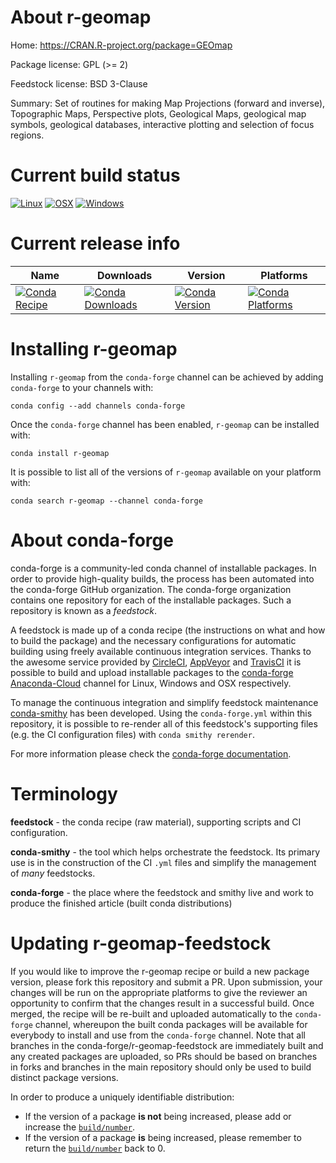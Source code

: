 About r-geomap
==============

Home: https://CRAN.R-project.org/package=GEOmap

Package license: GPL (>= 2)

Feedstock license: BSD 3-Clause

Summary: Set of routines for making Map Projections (forward and inverse), Topographic Maps, Perspective plots, Geological Maps, geological map symbols, geological databases, interactive plotting and selection of focus regions.



Current build status
====================

[![Linux](https://img.shields.io/circleci/project/github/conda-forge/r-geomap-feedstock/master.svg?label=Linux)](https://circleci.com/gh/conda-forge/r-geomap-feedstock)
[![OSX](https://img.shields.io/travis/conda-forge/r-geomap-feedstock/master.svg?label=macOS)](https://travis-ci.org/conda-forge/r-geomap-feedstock)
[![Windows](https://img.shields.io/appveyor/ci/conda-forge/r-geomap-feedstock/master.svg?label=Windows)](https://ci.appveyor.com/project/conda-forge/r-geomap-feedstock/branch/master)

Current release info
====================

| Name | Downloads | Version | Platforms |
| --- | --- | --- | --- |
| [![Conda Recipe](https://img.shields.io/badge/recipe-r--geomap-green.svg)](https://anaconda.org/conda-forge/r-geomap) | [![Conda Downloads](https://img.shields.io/conda/dn/conda-forge/r-geomap.svg)](https://anaconda.org/conda-forge/r-geomap) | [![Conda Version](https://img.shields.io/conda/vn/conda-forge/r-geomap.svg)](https://anaconda.org/conda-forge/r-geomap) | [![Conda Platforms](https://img.shields.io/conda/pn/conda-forge/r-geomap.svg)](https://anaconda.org/conda-forge/r-geomap) |

Installing r-geomap
===================

Installing `r-geomap` from the `conda-forge` channel can be achieved by adding `conda-forge` to your channels with:

```
conda config --add channels conda-forge
```

Once the `conda-forge` channel has been enabled, `r-geomap` can be installed with:

```
conda install r-geomap
```

It is possible to list all of the versions of `r-geomap` available on your platform with:

```
conda search r-geomap --channel conda-forge
```


About conda-forge
=================

conda-forge is a community-led conda channel of installable packages.
In order to provide high-quality builds, the process has been automated into the
conda-forge GitHub organization. The conda-forge organization contains one repository
for each of the installable packages. Such a repository is known as a *feedstock*.

A feedstock is made up of a conda recipe (the instructions on what and how to build
the package) and the necessary configurations for automatic building using freely
available continuous integration services. Thanks to the awesome service provided by
[CircleCI](https://circleci.com/), [AppVeyor](https://www.appveyor.com/)
and [TravisCI](https://travis-ci.org/) it is possible to build and upload installable
packages to the [conda-forge](https://anaconda.org/conda-forge)
[Anaconda-Cloud](https://anaconda.org/) channel for Linux, Windows and OSX respectively.

To manage the continuous integration and simplify feedstock maintenance
[conda-smithy](https://github.com/conda-forge/conda-smithy) has been developed.
Using the ``conda-forge.yml`` within this repository, it is possible to re-render all of
this feedstock's supporting files (e.g. the CI configuration files) with ``conda smithy rerender``.

For more information please check the [conda-forge documentation](https://conda-forge.org/docs/).

Terminology
===========

**feedstock** - the conda recipe (raw material), supporting scripts and CI configuration.

**conda-smithy** - the tool which helps orchestrate the feedstock.
                   Its primary use is in the construction of the CI ``.yml`` files
                   and simplify the management of *many* feedstocks.

**conda-forge** - the place where the feedstock and smithy live and work to
                  produce the finished article (built conda distributions)


Updating r-geomap-feedstock
===========================

If you would like to improve the r-geomap recipe or build a new
package version, please fork this repository and submit a PR. Upon submission,
your changes will be run on the appropriate platforms to give the reviewer an
opportunity to confirm that the changes result in a successful build. Once
merged, the recipe will be re-built and uploaded automatically to the
`conda-forge` channel, whereupon the built conda packages will be available for
everybody to install and use from the `conda-forge` channel.
Note that all branches in the conda-forge/r-geomap-feedstock are
immediately built and any created packages are uploaded, so PRs should be based
on branches in forks and branches in the main repository should only be used to
build distinct package versions.

In order to produce a uniquely identifiable distribution:
 * If the version of a package **is not** being increased, please add or increase
   the [``build/number``](https://conda.io/docs/user-guide/tasks/build-packages/define-metadata.html#build-number-and-string).
 * If the version of a package **is** being increased, please remember to return
   the [``build/number``](https://conda.io/docs/user-guide/tasks/build-packages/define-metadata.html#build-number-and-string)
   back to 0.
